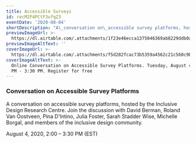 ```yaml
---
title: Accessible Surveys
id: recM2F4PCtF3ufqZ3
eventDate: '2020-08-04'
shortDescription: "A\_conversation on\_accessible survey platforms, hosted by the Inclusive Design Research Centre. Join the discussion with David Berman, Roland Van Oostveen, Pina D'Intino, Julia Foster, Sarah Stadder Wise, Michelle Borgal, and members of the inclusive design community.\n\nAugust 4, 2020, 2:00 – 3:30 PM (EST)"
previewImageUrl: >-
  https://dl.airtable.com/.attachments/1f23e46ecca1375046369ab8229ddb0a/e7d8f19f/group82.jpg
previewImageAltText: ''
coverImageUrl: >-
  https://dl.airtable.com/.attachments/f5d282fcac73b5359a4562c21c560c9b/88950a55/AccessibleSurveyPlatforms_1024x536.png
coverImageAltText: >-
  Online Conversation on Accessible Survey Platforms. Tuesday, August 4th. 2:00
  PM - 3:30 PM. Register for free
---
```

### **Conversation on Accessible Survey Platforms**

A conversation on accessible survey platforms, hosted by the Inclusive Design Research Centre. Join the discussion with David Berman, Roland Van Oostveen, Pina D'Intino, Julia Foster, Sarah Stadder Wise, Michelle Borgal, and members of the inclusive design community.

August 4, 2020, 2:00 – 3:30 PM (EST)
